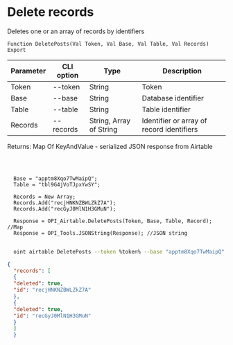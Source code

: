 ﻿---
sidebar_position: 4
---

# Delete records
 Deletes one or an array of records by identifiers



`Function DeletePosts(Val Token, Val Base, Val Table, Val Records) Export`

  | Parameter | CLI option | Type | Description |
  |-|-|-|-|
  | Token | --token | String | Token |
  | Base | --base | String | Database identifier |
  | Table | --table | String | Table identifier |
  | Records | --records | String, Array of String | Identifier or array of record identifiers |

  
  Returns:  Map Of KeyAndValue - serialized JSON response from Airtable

<br/>




```bsl title="Code example"
  
  Base = "apptm8Xqo7TwMaipQ";
  Table = "tbl9G4jVoTJpxYwSY";
  
  Records = New Array;
  Records.Add("recjHNKNZBWLZkZ7A");
  Records.Add("recGyJ0MlN1H3GMuN");
  
  Response = OPI_Airtable.DeletePosts(Token, Base, Table, Record); //Map
  Response = OPI_Tools.JSONString(Response); //JSON string
```



```sh title="CLI command example"
    
  oint airtable DeletePosts --token %token% --base "apptm8Xqo7TwMaipQ" --table "tbl9G4jVoTJpxYwSY" --records %records%

```

```json title="Result"
{
  "records": [
  {
  "deleted": true,
  "id": "recjHNKNZBWLZkZ7A"
  },
  {
  "deleted": true,
  "id": "recGyJ0MlN1H3GMuN"
  }
  ]
  }
```
